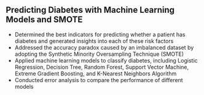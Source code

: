 ## Predicting Diabetes with Machine Learning Models and SMOTE

* Determined the best indicators for predicting whether a patient has diabetes and generated insights into each of these risk factors
* Addressed the accuracy paradox caused by an imbalanced dataset by adopting the Synthetic Minority Oversampling Technique (SMOTE)
* Applied machine learning models to classify diabetes, including Logistic Regression, Decision Tree, Random Forest, Support Vector Machine, Extreme Gradient Boosting, and K-Nearest Neighbors Algorithm
* Conducted error analysis to compare the performance of different models
